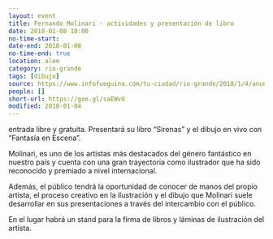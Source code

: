 ```yaml
---
layout: event 
title: Fernando Molinari - actividades y presentación de libro
date: 2018-01-08 18:00
no-time-start: 
date-end: 2018-01-08
no-time-end: true
location: alem
category: rio-grande
tags: [dibujo]
source: https://www.infofueguina.com/tu-ciudad/rio-grande/2018/1/4/anuncian-presentacin-artista-molinari-centro-cultural-alem-26520.html
people: []
short-url: https://goo.gl/saEWvU
modified: 2018-01-04
---
```



entrada libre y gratuita. Presentará su libro “Sirenas” y el dibujo en vivo con “Fantasía en Escena”.

Molinari, es uno de los artistas más destacados del género fantástico en nuestro país y cuenta con una gran trayectoria como ilustrador que ha sido reconocido y premiado a nivel internacional.

Además, el público tendrá la oportunidad de conocer de manos del propio artista, el proceso creativo en la ilustración y el dibujo que Molinari suele desarrollar en sus presentaciones a través del intercambio con el público.

En el lugar habrá un stand para la firma de libros y láminas de ilustración del artista.
